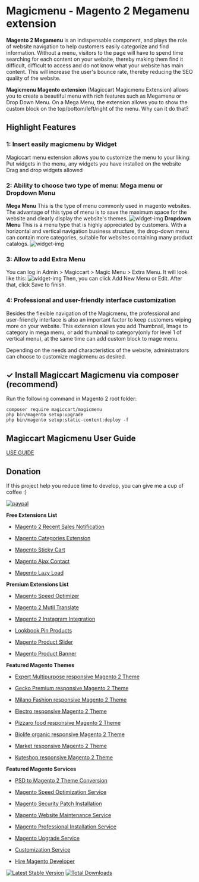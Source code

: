 # Magicmenu - Magento 2 Megamenu extension

**Magento 2 Megamenu** is an indispensable component, and plays the role of website navigation to help customers easily categorize and find information. Without a menu, visitors to the page will have to spend time searching for each content on your website, thereby making them find it difficult, difficult to access and do not know what your website has main content. This will increase the user's bounce rate, thereby reducing the SEO quality of the website.

**Magicmenu Magento extension** (Magiccart Magicmenu Extension) allows you to create a beautiful menu with rich features such as Megamenu or Drop Down Menu. On a Mega Menu, the extension allows you to show the custom block on the top/bottom/left/right of the menu.
Why can it do that?

## Highlight Features

### 1: Insert easily magicmenu by Widget
Magiccart menu extension allows you to customize the menu to your liking:
Put widgets in the menu, any widgets you have installed on the website
Drag and drop widgets allowed

### 2: Ability to choose two type of menu: Mega menu or Dropdown Menu
**Mega Menu**
This is the type of menu commonly used in magento websites. The advantage of this type of menu is to save the maximum space for the website and clearly display the website's themes.
![widget-img](https://github.com/magiccart/magento2-magicmenu/blob/master/media/megamenu.jpg)
**Dropdown Menu**
This is a menu type that is highly appreciated by customers. With a horizontal and vertical navigation business structure, the drop-down menu can contain more categories, suitable for websites containing many product catalogs.
![widget-img](https://github.com/magiccart/magento2-magicmenu/blob/master/media/dropdownmenu.jpg)

### 3: Allow to add Extra Menu
You can log in Admin > Magiccart > Magic Menu > Extra Menu. It will look like this:
![widget-img](https://github.com/magiccart/magento2-magicmenu/blob/master/media/managemenu.jpg)
Then, you can click Add New Menu or Edit. After that, click Save to finish.

### 4: Professional and user-friendly interface customization
Besides the flexible navigation of the Magicmenu, the professional and user-friendly interface is also an important factor to keep customers wiping more on your website. This extension allows you add Thumbnail, Image to category in mega menu, or add thumbnail to category(only for level 1 of vertical menu), at the same time can add custom block to mage menu.

Depending on the needs and characteristics of the website, administrators can choose to customize magicmenu as desired.

## ✓ Install Magiccart Magicmenu via composer (recommend)
Run the following command in Magento 2 root folder:

```
composer require magiccart/magicmenu
php bin/magento setup:upgrade
php bin/magento setup:static-content:deploy -f
```

## Magiccart Magicmenu User Guide
[USE GUIDE](https://docs.alothemes.com/m2/theme/gecko/#sub66)

## Donation

If this project help you reduce time to develop, you can give me a cup of coffee :) 

[![paypal](https://www.paypalobjects.com/en_US/i/btn/btn_donateCC_LG.gif)](https://www.paypal.com/paypalme/alopay)


**Free Extensions List**

* [Magento 2 Recent Sales Notification](https://alothemes.com/magento-2-recent-sales-notification.html)

* [Magento Categories Extension](https://alothemes.com/magento-categories-extension.html)

* [Magento Sticky Cart](https://alothemes.com/magento-sticky-cart.html)

* [Magento Ajax Contact](https://alothemes.com/magento-ajax-contact-form.html)

* [Magento Lazy Load](https://alothemes.com/magento-lazy-load.html)


**Premium Extensions List**

* [Magento Speed Optimizer](https://alothemes.com/magento-speed-optimizer.html)

* [Magento 2 Mutil Translate](https://alothemes.com/magento-multi-translate.html)

* [Magento 2 Instagram Integration](https://alothemes.com/magento-2-instagram.html)

* [Lookbook Pin Products](https://alothemes.com/lookbook-pin-products.html)

* [Magento Product Slider](https://alothemes.com/magento-product-slider.html)

* [Magento Product Banner](https://alothemes.com/magento-banner-slider.html)


**Featured Magento Themes**

* [Expert Multipurpose responsive Magento 2 Theme](https://1.envato.market/c/1314680/275988/4415?u=https://themeforest.net/item/expert-premium-responsive-magento-2-and-1-support-rtl-magento-2-/21667789)

* [Gecko Premium responsive Magento 2 Theme](https://1.envato.market/c/1314680/275988/4415?u=https://themeforest.net/item/gecko-responsive-magento-2-theme-rtl-supported/24677410)

* [Milano Fashion responsive Magento 2 Theme](https://1.envato.market/c/1314680/275988/4415?u=https://themeforest.net/item/milano-fashion-responsive-magento-1-2-theme/12141971)

* [Electro responsive Magento 2 Theme](https://1.envato.market/c/1314680/275988/4415?u=https://themeforest.net/item/electro-responsive-magento-1-2-theme/17042067)

* [Pizzaro food responsive Magento 2 Theme](https://1.envato.market/c/1314680/275988/4415?u=https://themeforest.net/item/pizzaro-food-responsive-magento-1-2-theme/19438157)

* [Biolife organic responsive Magento 2 Theme](https://1.envato.market/c/1314680/275988/4415?u=https://themeforest.net/item/biolife-organic-food-magento-2-theme-rtl-supported/25712510)

* [Market responsive Magento 2 Theme](https://1.envato.market/c/1314680/275988/4415?u=https://themeforest.net/item/market-responsive-magento-2-theme/22997928)

* [Kuteshop responsive Magento 2 Theme](https://1.envato.market/c/1314680/275988/4415?u=https://themeforest.net/item/kuteshop-multipurpose-responsive-magento-1-2-theme/12985435)


**Featured Magento Services**

* [PSD to Magento 2 Theme Conversion](https://alothemes.com/psd-to-magento-theme-conversion.html)

* [Magento Speed Optimization Service](https://alothemes.com/magento-speed-optimization-service.html)

* [Magento Security Patch Installation](https://alothemes.com/magento-security-patch-installation.html)

* [Magento Website Maintenance Service](https://alothemes.com/website-maintenance-service.html)

* [Magento Professional Installation Service](https://alothemes.com/professional-installation-service.html)

* [Magento Upgrade Service](https://alothemes.com/magento-upgrade-service.html)

* [Customization Service](https://alothemes.com/customization-service.html)

* [Hire Magento Developer](https://alothemes.com/hire-magento-developer.html)


[![Latest Stable Version](https://poser.pugx.org/magiccart/magicmenu/v/stable)](https://packagist.org/packages/magiccart/magicmenu)
[![Total Downloads](https://poser.pugx.org/magiccart/magicmenu/downloads)](https://packagist.org/packages/magiccart/magicmenu)
